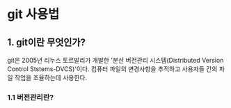 # git 사용법

## 1. git이란 무엇인가?
git은 2005년 리누스 토르발리가 개발한 '분산 버전관리 시스템(Distributed Version Control Ststems-DVCS)'이다. 컴퓨터 파일의 변경사항을 추적하고 사용자들 간의 파일 작업을 조율하는데 사용한다.

### 1.1 버전관리란?



